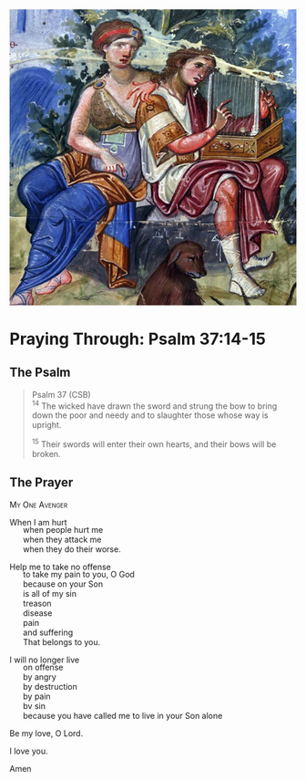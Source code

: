 <img class="intro-right" src="../images/art-paris-psalter.jpg">

<style>
  li {list-style-type: none;}
  p + ul {
    margin-top: -18px;
}
</style>

# Praying Through: Psalm 37:14-15

## The Psalm

>Psalm 37 (CSB)  
><sup>14</sup> The wicked have drawn the sword and strung the bow to bring down the poor and needy and to slaughter those whose way is upright. 
>
><sup>15</sup> Their swords will enter their own hearts, and their bows will be broken. 

## The Prayer

<div style="font-variant: small-caps;">
My One Avenger
</div>

When I am hurt
* when people hurt me
* when they attack me
* when they do their worse.

Help me to take no offense
* to take my pain to you, O God
* because on your Son
* is all of my sin
* treason
* disease
* pain
* and suffering
* That belongs to you.

I will no longer live 
* on offense
* by angry
* by destruction
* by pain
* bv sin
* because you have called me to live in your Son alone

Be my love, O Lord.

I love you.

Amen
